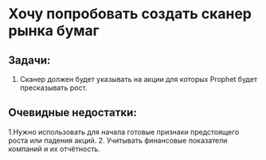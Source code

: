 # Хочу попробовать создать сканер рынка бумаг

## Задачи:
1. Сканер должен будет указывать на акции для которых Prophet будет пресказывать рост.

## Очевидные недостатки:
1.Нужно использовать для начала готовые признаки предстоящего роста или падения акций. 
2. Учитывать финансовые показатели компаний и их отчётность.

 

